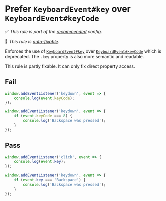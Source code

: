 # Prefer `KeyboardEvent#key` over `KeyboardEvent#keyCode`

<!-- Do not manually modify RULE_NOTICE part. Run: `npm run generate-rule-notices` -->
<!-- RULE_NOTICE -->
✅ *This rule is part of the [recommended](https://github.com/sindresorhus/eslint-plugin-unicorn#recommended-config) config.*

🔧 *This rule is [auto-fixable](https://eslint.org/docs/user-guide/command-line-interface#fixing-problems).*
<!-- /RULE_NOTICE -->

Enforces the use of [`KeyboardEvent#key`](https://developer.mozilla.org/en-US/docs/Web/API/KeyboardEvent/key) over [`KeyboardEvent#keyCode`](https://developer.mozilla.org/en-US/docs/Web/API/KeyboardEvent/keyCode) which is deprecated. The `.key` property is also more semantic and readable.

This rule is partly fixable. It can only fix direct property access.

## Fail

```js
window.addEventListener('keydown', event => {
	console.log(event.keyCode);
});
```

```js
window.addEventListener('keydown', event => {
	if (event.keyCode === 8) {
		console.log('Backspace was pressed');
	}
});
```

## Pass

```js
window.addEventListener('click', event => {
	console.log(event.key);
});
```

```js
window.addEventListener('keydown', event => {
	if (event.key === 'Backspace') {
		console.log('Backspace was pressed');
	}
});
```
